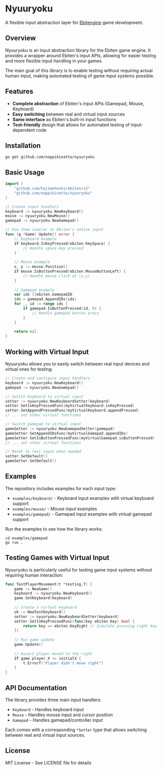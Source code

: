 # Nyuuryoku

A flexible input abstraction layer for [Ebitengine](https://ebitengine.org/) game development.

## Overview

Nyuuryoku is an input abstraction library for the Ebiten game engine. It provides a wrapper around Ebiten's input APIs, allowing for easier testing and more flexible input handling in your games.

The main goal of this library is to enable testing without requiring actual human input, making automated testing of game input systems possible.

## Features

- **Complete abstraction** of Ebiten's input APIs (Gamepad, Mouse, Keyboard)
- **Easy switching** between real and virtual input sources
- **Same interface** as Ebiten's built-in input functions
- **Test-friendly** design that allows for automated testing of input-dependent code

## Installation

```
go get github.com/noppikinatta/nyuuryoku
```

## Basic Usage

```go
import (
    "github.com/hajimehoshi/ebiten/v2"
    "github.com/noppikinatta/nyuuryoku"
)

// Create input handlers
keyboard := nyuuryoku.NewKeyboard()
mouse := nyuuryoku.NewMouse()
gamepad := nyuuryoku.NewGamepad()

// Use them similar to Ebiten's native input
func (g *Game) Update() error {
    // Keyboard example
    if keyboard.IsKeyPressed(ebiten.KeySpace) {
        // Handle space key pressed
    }
    
    // Mouse example
    x, y := mouse.Position()
    if mouse.IsButtonPressed(ebiten.MouseButtonLeft) {
        // Handle mouse click at (x,y)
    }
    
    // Gamepad example
    var ids []ebiten.GamepadID
    ids = gamepad.AppendIDs(ids)
    for _, id := range ids {
        if gamepad.IsButtonPressed(id, 0) {
            // Handle gamepad button press
        }
    }
    
    return nil
}
```

## Working with Virtual Input

Nyuuryoku allows you to easily switch between real input devices and virtual ones for testing:

```go
// Create and configure input handlers
keyboard := nyuuryoku.NewKeyboard()
gamepad := nyuuryoku.NewGamepad()

// Switch keyboard to virtual input
setter := nyuuryoku.NewKeyboardSetter(keyboard)
setter.SetIsKeyPressedFunc(myVirtualKeyboard.isKeyPressed)
setter.SetAppendPressedFunc(myVirtualKeyboard.appendPressed)
// ... set other virtual functions

// Switch gamepad to virtual input
gameSetter := nyuuryoku.NewGamepadSetter(gamepad)
gameSetter.SetAppendIDsFunc(myVirtualGamepad.appendIDs)
gameSetter.SetIsButtonPressedFunc(myVirtualGamepad.isButtonPressed)
// ... set other virtual functions

// Reset to real input when needed
setter.SetDefault()
gameSetter.SetDefault()
```

## Examples

The repository includes examples for each input type:

- `examples/keyboard/` - Keyboard input examples with virtual keyboard support
- `examples/mouse/` - Mouse input examples
- `examples/gamepad/` - Gamepad input examples with virtual gamepad support

Run the examples to see how the library works:

```
cd examples/gamepad
go run .
```

## Testing Games with Virtual Input

Nyuuryoku is particularly useful for testing game input systems without requiring human interaction:

```go
func TestPlayerMovement(t *testing.T) {
    game := NewGame()
    keyboard := nyuuryoku.NewKeyboard()
    game.SetKeyboard(keyboard)
    
    // Create a virtual keyboard
    vk := NewTestKeyboard()
    setter := nyuuryoku.NewKeyboardSetter(keyboard)
    setter.SetIsKeyPressedFunc(func(key ebiten.Key) bool {
        return key == ebiten.KeyRight // Simulate pressing right key
    })
    
    // Run game update
    game.Update()
    
    // Assert player moved to the right
    if game.player.X <= initialX {
        t.Errorf("Player didn't move right")
    }
}
```

## API Documentation

The library provides three main input handlers:

- `Keyboard` - Handles keyboard input
- `Mouse` - Handles mouse input and cursor position
- `Gamepad` - Handles gamepad/controller input

Each comes with a corresponding `*Setter` type that allows switching between real and virtual input sources.

## License

MIT License - See LICENSE file for details
